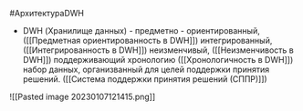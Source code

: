 #АрхитектураDWH 

* DWH (Хранилище данных) - 
предметно - ориентированный, ([[Предметная ориентированность в DWH]])
интегрированный, ([[Интегрированность в DWH]])
неизменчивый, ([[Неизменчивость в DWH]])
поддерживающий хронологию ([[Хронологичность в DWH]])
набор данных, 
организванный для целей поддержки принятия решений. ([[Система поддержки принятия решений (СППР)]])


![[Pasted image 20230107121415.png]]